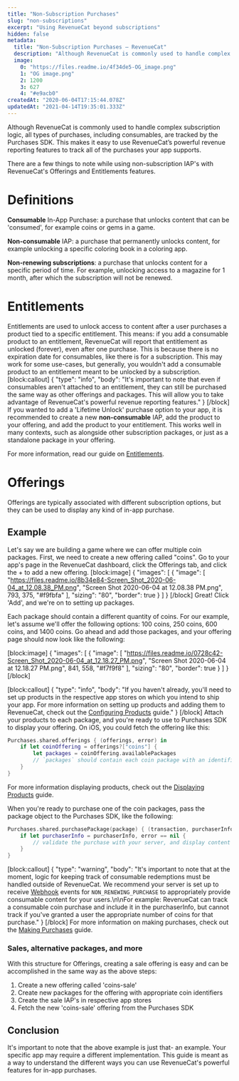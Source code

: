 ```yaml
---
title: "Non-Subscription Purchases"
slug: "non-subscriptions"
excerpt: "Using RevenueCat beyond subscriptions"
hidden: false
metadata: 
  title: "Non-Subscription Purchases – RevenueCat"
  description: "Although RevenueCat is commonly used to handle complex subscription logic, all types of purchases, including consumables, are tracked by the Purchases SDK. This makes it easy to use RevenueCat’s powerful revenue reporting features to track all of the purchases your app supports."
  image: 
    0: "https://files.readme.io/4f34de5-OG_image.png"
    1: "OG image.png"
    2: 1200
    3: 627
    4: "#e9acb0"
createdAt: "2020-06-04T17:15:44.078Z"
updatedAt: "2021-04-14T19:35:01.333Z"
---
```

Although RevenueCat is commonly used to handle complex subscription logic, all types of purchases, including consumables, are tracked by the Purchases SDK. This makes it easy to use RevenueCat’s powerful revenue reporting features to track all of the purchases your app supports.

There are a few things to note while using non-subscription IAP's with RevenueCat's Offerings and Entitlements features.

# Definitions

**Consumable** In-App Purchase: a purchase that unlocks content that can be 'consumed', for example coins or gems in a game.

**Non-consumable** IAP: a purchase that permanently unlocks content, for example unlocking a specific coloring book in a coloring app.

**Non-renewing subscriptions**: a purchase that unlocks content for a specific period of time. For example, unlocking access to a magazine for 1 month, after which the subscription will not be renewed.

# Entitlements

Entitlements are used to unlock access to content after a user purchases a product tied to a specific entitlement. This means: if you add a consumable product to an entitlement, RevenueCat will report that entitlement as unlocked (forever), even after one purchase. This is because there is no expiration date for consumables, like there is for a subscription. This may work for some use-cases, but generally, you wouldn't add a consumable product to an entitlement meant to be unlocked by a subscription.
[block:callout]
{
  "type": "info",
  "body": "It's important to note that even if consumables aren't attached to an entitlement, they can still be purchased the same way as other offerings and packages. This will allow you to take advantage of RevenueCat's powerful revenue reporting features."
}
[/block]
If you wanted to add a 'Lifetime Unlock' purchase option to your app, it is recommended to create a new **non-consumable** IAP, add the product to your offering, and add the product to your entitlement. This works well in many contexts, such as alongside other subscription packages, or just as a standalone package in your offering.

For more information, read our guide on [Entitlements](https://docs.revenuecat.com/docs/entitlements).

# Offerings

Offerings are typically associated with different subscription options, but they can be used to display any kind of in-app purchase.

## Example

Let's say we are building a game where we can offer multiple coin packages. First, we need to create a new offering called "coins". Go to your app's page in the RevenueCat dashboard, click the Offerings tab, and click the + to add a new offering.
[block:image]
{
  "images": [
    {
      "image": [
        "https://files.readme.io/8b34e84-Screen_Shot_2020-06-04_at_12.08.38_PM.png",
        "Screen Shot 2020-06-04 at 12.08.38 PM.png",
        793,
        375,
        "#f9fbfa"
      ],
      "sizing": "80",
      "border": true
    }
  ]
}
[/block]
Great! Click 'Add', and we're on to setting up packages.

Each package should contain a different quantity of coins. For our example, let's assume we'll offer the following options: 100 coins, 250 coins, 600 coins, and 1400 coins. Go ahead and add those packages, and your offering page should now look like the following:

[block:image]
{
  "images": [
    {
      "image": [
        "https://files.readme.io/0728c42-Screen_Shot_2020-06-04_at_12.18.27_PM.png",
        "Screen Shot 2020-06-04 at 12.18.27 PM.png",
        841,
        558,
        "#f7f9f8"
      ],
      "sizing": "80",
      "border": true
    }
  ]
}
[/block]

[block:callout]
{
  "type": "info",
  "body": "If you haven't already, you'll need to set up products in the respective app stores on which you intend to ship your app. For more information on setting up products and adding them to RevenueCat, check out the [Configuring Products](https://docs.revenuecat.com/docs/entitlements#configuration) guide."
}
[/block]
Attach your products to each package, and you're ready to use to Purchases SDK to display your offering. On iOS, you could fetch the offering like this:

```swift
Purchases.shared.offerings { (offerings, error) in
	if let coinOffering = offerings?["coins"] {
		let packages = coinOffering.availablePackages
		// `packages` should contain each coin package with an identifier like 'coins-100'
	}
}
```

For more information displaying products, check out the [Displaying Products](doc:displaying-products) guide.

When you're ready to purchase one of the coin packages, pass the package object to the Purchases SDK, like the following:

```swift
Purchases.shared.purchasePackage(package) { (transaction, purchaserInfo, error, userCancelled)
	if let purchaserInfo = purchaserInfo, error == nil {
		// validate the purchase with your server, and display content
	}
}
```
[block:callout]
{
  "type": "warning",
  "body": "It's important to note that at the moment, logic for keeping track of consumable redemptions must be handled outside of RevenueCat. We recommend your server is set up to receive [Webhook](https://docs.revenuecat.com/docs/webhooks) events for `NON_RENEWING_PURCHASE` to appropriately provide consumable content for your users.\n\nFor example: RevenueCat can track a consumable coin purchase and include it in the purchaserInfo, but cannot track if you've granted a user the appropriate number of coins for that purchase."
}
[/block]
For more information on making purchases, check out the [Making Purchases](doc:making-purchases) guide.

### Sales, alternative packages, and more

With this structure for Offerings, creating a sale offering is easy and can be accomplished in the same way as the above steps:

1. Create a new offering called 'coins-sale'
2. Create new packages for the offering with appropriate coin identifiers
3. Create the sale IAP's in respective app stores
4. Fetch the new 'coins-sale' offering from the Purchases SDK

## Conclusion

It's important to note that the above example is just that- an example. Your specific app may require a different implementation. This guide is meant as a way to understand the different ways you can use RevenueCat's powerful features for in-app purchases.